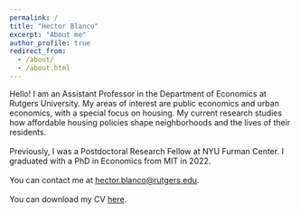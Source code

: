 ```yaml
---
permalink: /
title: "Hector Blanco"
excerpt: "About me"
author_profile: true
redirect_from: 
  - /about/
  - /about.html
---
```


Hello! I am an Assistant Professor in the Department of Economics at Rutgers University. My areas of interest are public economics and urban economics, with a special focus on housing. My current research studies how affordable housing policies shape neighborhoods and the lives of their residents. 
<br>
<br>
Previously, I was a Postdoctoral Research Fellow at NYU Furman Center. I graduated with a PhD in Economics from MIT in 2022.
<br>
<br>
You can contact me at [hector.blanco@rutgers.edu](mailto:hector.blanco@rutgers.edu).
<br>
<br>
You can download my CV [here](/files/Blanco_CV.pdf).

<!--
I earned a M.S. in Economics from the Barcelona School of Economics in 2016 and a B.S. in Economics and Laws from Universitat Pompeu Fabra in 2015. 
-->
